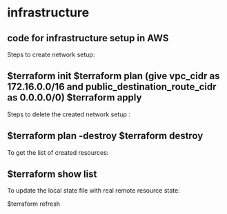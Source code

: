# infrastructure
code for infrastructure setup in AWS
----------------------------------------------------
Steps to create network setup:

$terraform init
$terraform plan (give vpc_cidr as 172.16.0.0/16 and public_destination_route_cidr as 0.0.0.0/0)
$terraform apply
-----------------------------------------------------
Steps to delete the created network setup :

$terraform plan -destroy
$terraform destroy
-----------------------------------------------------
To get the list of created resources: 

$terraform show list
-----------------------------------------------------
To update the local state file with real remote resource state:

$terraform refresh